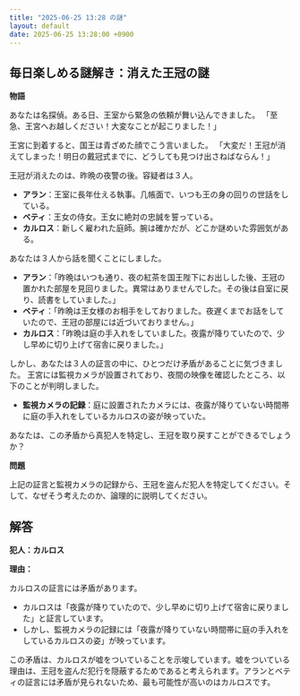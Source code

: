 ```yaml
---
title: "2025-06-25 13:28 の謎"
layout: default
date: 2025-06-25 13:28:00 +0900
---
```

## 毎日楽しめる謎解き：消えた王冠の謎

**物語**

あなたは名探偵。ある日、王室から緊急の依頼が舞い込んできました。
「至急、王宮へお越しください！大変なことが起こりました！」

王宮に到着すると、国王は青ざめた顔でこう言いました。
「大変だ！王冠が消えてしまった！明日の戴冠式までに、どうしても見つけ出さねばならん！」

王冠が消えたのは、昨晩の夜警の後。容疑者は３人。

*   **アラン**：王室に長年仕える執事。几帳面で、いつも王の身の回りの世話をしている。
*   **ベティ**：王女の侍女。王女に絶対の忠誠を誓っている。
*   **カルロス**：新しく雇われた庭師。腕は確かだが、どこか謎めいた雰囲気がある。

あなたは３人から話を聞くことにしました。

*   **アラン**：「昨晩はいつも通り、夜の紅茶を国王陛下にお出しした後、王冠の置かれた部屋を見回りました。異常はありませんでした。その後は自室に戻り、読書をしていました。」
*   **ベティ**：「昨晩は王女様のお相手をしておりました。夜遅くまでお話をしていたので、王冠の部屋には近づいておりません。」
*   **カルロス**：「昨晩は庭の手入れをしていました。夜露が降りていたので、少し早めに切り上げて宿舎に戻りました。」

しかし、あなたは３人の証言の中に、ひとつだけ矛盾があることに気づきました。
王宮には監視カメラが設置されており、夜間の映像を確認したところ、以下のことが判明しました。

*   **監視カメラの記録**：庭に設置されたカメラには、夜露が降りていない時間帯に庭の手入れをしているカルロスの姿が映っていた。

あなたは、この矛盾から真犯人を特定し、王冠を取り戻すことができるでしょうか？

**問題**

上記の証言と監視カメラの記録から、王冠を盗んだ犯人を特定してください。そして、なぜそう考えたのか、論理的に説明してください。

## 解答

**犯人：カルロス**

**理由：**

カルロスの証言には矛盾があります。

*   カルロスは「夜露が降りていたので、少し早めに切り上げて宿舎に戻りました」と証言しています。
*   しかし、監視カメラの記録には「夜露が降りていない時間帯に庭の手入れをしているカルロスの姿」が映っています。

この矛盾は、カルロスが嘘をついていることを示唆しています。嘘をついている理由は、王冠を盗んだ犯行を隠蔽するためであると考えられます。アランとベティの証言には矛盾が見られないため、最も可能性が高いのはカルロスです。
